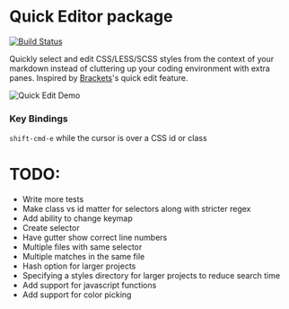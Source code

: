 # Quick Editor package
[![Build Status](https://travis-ci.org/Maushundb/quick-editor.svg?branch=master)](https://travis-ci.org/Maushundb/quick-editor)

Quickly select and edit CSS/LESS/SCSS styles from the context of your markdown instead of cluttering up your coding environment with extra panes.
Inspired by [Brackets](http://brackets.io/)'s quick edit feature.

![Quick Edit Demo](https://github.com/Maushundb/quick-editor/blob/master/quick-edit.gif?raw=true)


### Key Bindings
<code>shift-cmd-e</code> while the cursor is over a CSS id or class


# TODO:
  * Write more tests
  * Make class vs id matter for selectors along with stricter regex
  * Add ability to change keymap
  * Create selector
  * Have gutter show correct line numbers
  * Multiple files with same selector
  * Multiple matches in the same file
  * Hash option for larger projects
  * Specifying a styles directory for larger projects to reduce search time
  * Add support for javascript functions
  * Add support for color picking
